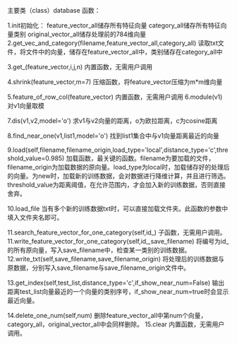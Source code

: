﻿主要类（class）database
函数：

1.init初始化：
feature_vector_all储存所有特征向量
category_all储存所有特征向量类别
original_vector_all储存处理前的784维向量
2.get_vec_and_category(filename,feature_vector_all,category_all)
读取txt文件，将文件中的向量，储存在feature_vector_all中，类别储存在category_all中

3.get_(feature_vector,i,j,n)
内置函数，无需用户调用

4.shrink(feature_vector,m=7)
压缩函数，将feature_vector压缩为m*m维向量

5.feature_of_row_col(feature_vector)
内置函数，无需用户调用
6.module(v1)
对v1向量取模

7.dis(v1,v2,model='o')
求v1与v2向量的距离，o为欧拉距离，c为cosine距离

8.find_near_one(v1,list1,model='o')
找到list1集合中与v1向量距离最近的向量

9.load(self,filename,filename_origin,load_type='local',distance_type='c',threshold_value=0.985)
加载函数，最关键的函数。filename为要加载的文件，filename_origin为加载数据的原向量。load_type为local时，加载储存好的处理后的向量。为new时，加载新的训练数据，会对数据进行降维计算，并且进行筛选。threshold_value为距离阈值，在允许范围内，才会加入新的训练数据，否则直接舍弃。

10.load_file
当有多个新的训练数据txt时，可以直接加载文件夹。此函数的参数中填入文件夹名即可。

11.search_feature_vector_for_one_category(self,id_)
子函数，无需用户调用。
11.write_feature_vector_for_one_category(self,id_,save_filename)
将编号为id_的所有原向量，写入save_filename中，检查某一类别的训练数据。
12.write_txt(self,save_filename,save_filename_origin)
将处理后的训练数据与原数据，分别写入save_filename与save_filename_origin文件中。

13.get_index(self,test_list,distance_type='c',if_show_near_num=False)
输出距离test_list向量最近的一个向量的类别序号，if_show_near_num=true时会显示最近向量。

14.delete_one_num(self,num)
删除feature_vector_all中第num个向量，category_all，original_vector_all中会同样删除。
15.clear
内置函数，无需用户调用。
